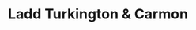 ---
title: "Ladd Turkington & Carmon"
url: /vernon/ladd-turkington-and-carmon/
shop: funeral directors
---